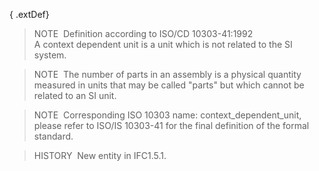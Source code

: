 { .extDef}
> NOTE&nbsp; Definition according to ISO/CD 10303-41:1992  
> A context dependent unit is a unit which is not related to the SI system.

> NOTE&nbsp; The number of parts in an assembly is a physical quantity measured in units that may be called "parts" but which cannot be related to an SI unit.

> NOTE&nbsp; Corresponding ISO 10303 name: context_dependent_unit, please refer to ISO/IS 10303-41 for the final definition of the formal standard.

> HISTORY&nbsp; New entity in IFC1.5.1.